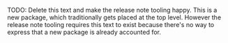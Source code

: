 TODO: Delete this text and make the release note tooling happy. This is
a new package, which traditionally gets placed at the top level.
However the release note tooling requires this text to exist because
there's no way to express that a new package is already accounted for.
